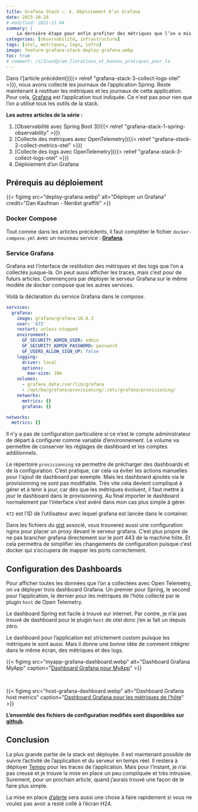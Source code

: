 ```yaml
---
title: Grafana Stack 📈 4. Déploiement d’un Grafana
date: 2023-10-28
# modified: 2021-11-04
summary: |
    La dernière étape pour enfin profiter des métriques que l’on a mis en place tout au long de ces articles sur OpenTelemetry et la stack Grafana. Comment déployer le serveur grafana et les dashboard permettant d’exploiter les métriques d'OpenTelemetry.
categories: [observabilité, infrastructure]
tags: [otel, metriques, logs, infra]
image: feature-grafana-stack-deploy-grafana.webp
toc: true
# comment: /s/3cwxdp/am_liorations_et_bonnes_pratiques_pour_le
---
```


Dans l’[article précédent]({{< relref "grafana-stack-3-collect-logs-otel" >}}), nous avons collecté les journaux de l’application Spring. Reste maintenant à restituer les métriques et les journaux de cette application. Pour cela, [Grafana](https://grafana.com/) est l’application tout indiquée. Ce n'est pas pour rien que l’on a utilisé tous les outils de la stack.

**Les autres articles de la série :**

1. [Observabilité avec Spring Boot 3]({{< relref "grafana-stack-1-spring-observability" >}})
2. [Collecte des métriques avec OpenTelemetry]({{< relref "grafana-stack-2-collect-metrics-otel" >}})
3. [Collecte des logs avec OpenTelemetry]({{< relref "grafana-stack-3-collect-logs-otel" >}})
4. Déploiement d’un Grafana

## Prérequis au déploiement
{{< figimg src="deploy-grafana.webp" alt="Déployer un Grafana" credit="Dan Kaufman - Nerdist graffiti" >}}

### Docker Compose

Tout comme dans les articles précédents, il faut compléter le fichier `docker-compose.yml` avec un nouveau service : **[Grafana](https://grafana.com/)**.

### Service Grafana
Grafana est l’interface de restitution des métriques et des logs que l’on a collectés jusque-là. On peut aussi afficher les traces, mais c’est pour de futurs articles. Commençons par déployer le serveur Grafana sur le même modèle de docker compose que les autres services.

Voilà la déclaration du service Grafana dans le compose.

```yaml
services:
  grafana:
    image: grafana/grafana:10.0.3
    user: '472'
    restart: unless-stopped
    environment:
      GF_SECURITY_ADMIN_USER: admin
      GF_SECURITY_ADMIN_PASSWORD: password
      GF_USERS_ALLOW_SIGN_UP: false
    logging:
      driver: local
      options:
        max-size: 10m
    volumes:
      - grafana_data:/var/lib/grafana
      - /opt/bw/grafana/provisioning/:/etc/grafana/provisioning/
    networks:
      metrics: {}
      grafana: {}

networks:
  metrics: {}
```

Il n’y a pas de configuration particulière si ce n’est le compte administrateur de départ à configurer comme variable d’environnement. Le volume va permettre de conserver les réglages de dashboard et les comptes additionnels.

Le répertoire `provisionning` va permettre de précharger des dashboards et de la configuration. C’est pratique, car cela va éviter les actions manuelles pour l'ajout de dashboard par exemple. Mais les dashboard ajoutés via le provisionning ne sont pas modifiable. Très vite cela devient compliqué à gérer et à tenir à jour, car dès que les métriques évoluent, il faut mettre à jour le dashboard dans le provisionning. Au final importer le dashboard normalement par l’interface s’est avéré dans mon cas plus simple à gérer.

`472` est l'ID de l’utilisateur avec lequel grafana est lancée dans le container.

Dans les fichiers du [gist](https://gist.github.com/Marthym/d5714034ebccf7715f8b5389e3669ed0) associé, vous trouverez aussi une configuration nginx pour placer un proxy devant le serveur grafana. C’est plus propre de ne pas brancher grafana directement sur le port 443 de la machine hôte. Et cela permettra de simplifier les changements de configuration puisque c’est docker qui s’occupera de mapper les ports correctement.

## Configuration des Dashboards

Pour afficher toutes les données que l’on a collectées avec Open Telemetry, on va déployer trois dashboard Grafana. Un premier pour Spring, le second pour l’application, le dernier pour les métriques de l’hôte collecté par le plugin `host` de Open Telemetry.

Le dashboard Spring est facile à trouvé sur internet. Par contre, je n’ai pas trouvé de dashboard pour le plugin `host` de otel donc j’en ai fait un depuis zéro.

Le dashboard pour l’application est strictement custom puisque les métriques le sont aussi. Mais il donne une bonne idée de comment intégrer dans le même écran, des métriques et des logs.

{{< figimg src="myapp-grafana-dashboard.webp" alt="Dashboard Grafana MyApp" caption="[Dashboard Grafana pour MyApp](https://gist.github.com/Marthym/d5714034ebccf7715f8b5389e3669ed0#file-grafana-baywatch-dashboard-json)" >}}

<br/>

{{< figimg src="host-grafana-dashboard.webp" alt="Dashboard Grafana host metrics" caption="[Dashboard Grafana pour les métriques de l’hôte](https://gist.github.com/Marthym/d5714034ebccf7715f8b5389e3669ed0#file-grafana-otel-host-dashboard-json)" >}}


**L’ensemble des fichiers de configuration modifiés sont disponibles sur [github](https://gist.github.com/Marthym/d5714034ebccf7715f8b5389e3669ed0).**

## Conclusion

La plus grande partie de la stack est déployée. Il est maintenant possible de suivre l’activité de l’application et du serveur en temps réel. Il restera à déployer [Tempo](https://grafana.com/oss/tempo/) pour les traces de l’application. Mais pour l’instant, je n’ai pas creusé et je trouve la mise en place un peu compliquée et très intrusive. Surement, pour un prochain article, quand j’aurais trouvé une façon de le faire plus simple.

La mise en place [d’alerte](https://grafana.com/docs/grafana/latest/alerting/) sera aussi une chose à faire rapidement si vous ne voulez pas avoir a resté collé à l’écran H24.